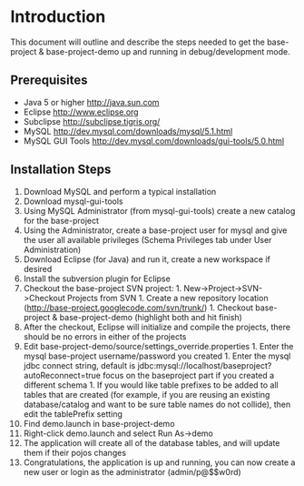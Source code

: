 # Introduction #

This document will outline and describe the steps needed to get the base-project & base-project-demo up and running in debug/development mode.

## Prerequisites ##
  * Java 5 or higher http://java.sun.com
  * Eclipse http://www.eclipse.org
  * Subclipse http://subclipse.tigris.org/
  * MySQL http://dev.mysql.com/downloads/mysql/5.1.html
  * MySQL GUI Tools http://dev.mysql.com/downloads/gui-tools/5.0.html

## Installation Steps ##
  1. Download MySQL and perform a typical installation
  1. Download mysql-gui-tools
  1. Using MySQL Administrator (from mysql-gui-tools) create a new catalog for the base-project
  1. Using the Administrator, create a base-project user for mysql and give the user all available privileges (Schema Privileges tab under User Administration)
  1. Download Eclipse (for Java) and run it, create a new workspace if desired
  1. Install the subversion plugin for Eclipse
  1. Checkout the base-project SVN project:
    1. New->Project->SVN->Checkout Projects from SVN
    1. Create a new repository location (http://base-project.googlecode.com/svn/trunk/)
    1. Checkout base-project & base-project-demo (highlight both and hit finish)
  1. After the checkout, Eclipse will initialize and compile the projects, there should be no errors in either of the projects
  1. Edit base-project-demo/source/settings\_override.properties
    1. Enter the mysql base-project username/password you created
    1. Enter the mysql jdbc connect string, default is jdbc:mysql://localhost/baseproject?autoReconnect=true focus on the baseproject part if you created a different schema
    1. If you would like table prefixes to be added to all tables that are created (for example, if you are reusing an existing database/catalog and want to be sure table names do not collide), then edit the tablePrefix setting
  1. Find demo.launch in base-project-demo
  1. Right-click demo.launch and select Run As->demo
  1. The application will create all of the database tables, and will update them if their pojos changes
  1. Congratulations, the application is up and running, you can now create a new user or login as the administrator (admin/p@$$w0rd)